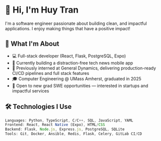 # 👋 Hi, I'm Huy Tran

I'm a software engineer passionate about building clean, and impactful applications. I enjoy making things that have a positive impact!

## 🧠 What I'm About

- 💻 Full-stack developer (React, Flask, PostgreSQL, Expo)
- 📱 Currently building a distraction-free tech news mobile app
- 🚀 Previously interned at General Dynamics, delivering production-ready CI/CD pipelines and full stack features
- 🎓 Computer Engineering @ UMass Amherst, graduated in 2025
- 📍 Open to new grad SWE opportunities — interested in startups and impactful services

## 🛠️ Technologies I Use

```ts
Languages: Python, TypeScript, C/C++, SQL, JavaScript, YAML
Frontend: React, React Native (Expo), HTML/CSS
Backend: Flask, Node.js, Express.js, PostgreSQL, SQLite
Tools: Git, Docker, Ansible, Redis, Flask, Celery, GitLab CI/CD